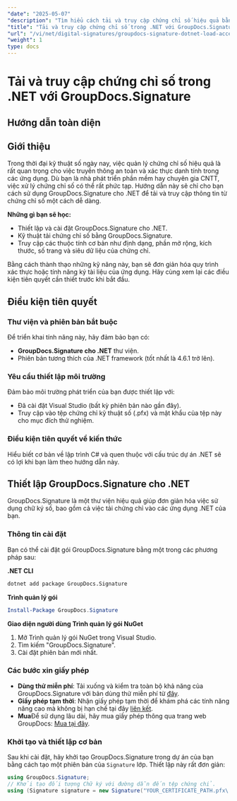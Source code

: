 ```yaml
---
"date": "2025-05-07"
"description": "Tìm hiểu cách tải và truy cập chứng chỉ số hiệu quả bằng GroupDocs.Signature cho .NET. Nâng cao tính năng bảo mật của ứng dụng với hướng dẫn từng bước này."
"title": "Tải và truy cập chứng chỉ số trong .NET với GroupDocs.Signature - Hướng dẫn toàn diện"
"url": "/vi/net/digital-signatures/groupdocs-signature-dotnet-load-access-digital-certificates/"
"weight": 1
type: docs
---
```

# Tải và truy cập chứng chỉ số trong .NET với GroupDocs.Signature
## Hướng dẫn toàn diện

## Giới thiệu
Trong thời đại kỹ thuật số ngày nay, việc quản lý chứng chỉ số hiệu quả là rất quan trọng cho việc truyền thông an toàn và xác thực danh tính trong các ứng dụng. Dù bạn là nhà phát triển phần mềm hay chuyên gia CNTT, việc xử lý chứng chỉ số có thể rất phức tạp. Hướng dẫn này sẽ chỉ cho bạn cách sử dụng GroupDocs.Signature cho .NET để tải và truy cập thông tin từ chứng chỉ số một cách dễ dàng.

**Những gì bạn sẽ học:**
- Thiết lập và cài đặt GroupDocs.Signature cho .NET.
- Kỹ thuật tải chứng chỉ số bằng GroupDocs.Signature.
- Truy cập các thuộc tính cơ bản như định dạng, phần mở rộng, kích thước, số trang và siêu dữ liệu của chứng chỉ.

Bằng cách thành thạo những kỹ năng này, bạn sẽ đơn giản hóa quy trình xác thực hoặc tính năng ký tài liệu của ứng dụng. Hãy cùng xem lại các điều kiện tiên quyết cần thiết trước khi bắt đầu.

## Điều kiện tiên quyết
### Thư viện và phiên bản bắt buộc
Để triển khai tính năng này, hãy đảm bảo bạn có:
- **GroupDocs.Signature cho .NET** thư viện.
- Phiên bản tương thích của .NET framework (tốt nhất là 4.6.1 trở lên).

### Yêu cầu thiết lập môi trường
Đảm bảo môi trường phát triển của bạn được thiết lập với:
- Đã cài đặt Visual Studio (bất kỳ phiên bản nào gần đây).
- Truy cập vào tệp chứng chỉ kỹ thuật số (.pfx) và mật khẩu của tệp này cho mục đích thử nghiệm.

### Điều kiện tiên quyết về kiến thức
Hiểu biết cơ bản về lập trình C# và quen thuộc với cấu trúc dự án .NET sẽ có lợi khi bạn làm theo hướng dẫn này. 

## Thiết lập GroupDocs.Signature cho .NET
GroupDocs.Signature là một thư viện hiệu quả giúp đơn giản hóa việc sử dụng chữ ký số, bao gồm cả việc tải chứng chỉ vào các ứng dụng .NET của bạn.

### Thông tin cài đặt
Bạn có thể cài đặt gói GroupDocs.Signature bằng một trong các phương pháp sau:

**.NET CLI**
```bash
dotnet add package GroupDocs.Signature
```

**Trình quản lý gói**
```powershell
Install-Package GroupDocs.Signature
```

**Giao diện người dùng Trình quản lý gói NuGet**
1. Mở Trình quản lý gói NuGet trong Visual Studio.
2. Tìm kiếm "GroupDocs.Signature".
3. Cài đặt phiên bản mới nhất.

### Các bước xin giấy phép
- **Dùng thử miễn phí**: Tải xuống và kiểm tra toàn bộ khả năng của GroupDocs.Signature với bản dùng thử miễn phí từ [đây](https://releases.groupdocs.com/signature/net/).
- **Giấy phép tạm thời**: Nhận giấy phép tạm thời để khám phá các tính năng nâng cao mà không bị hạn chế tại đây [liên kết](https://purchase.groupdocs.com/temporary-license/).
- **Mua**Để sử dụng lâu dài, hãy mua giấy phép thông qua trang web GroupDocs: [Mua tại đây](https://purchase.groupdocs.com/buy).

### Khởi tạo và thiết lập cơ bản
Sau khi cài đặt, hãy khởi tạo GroupDocs.Signature trong dự án của bạn bằng cách tạo một phiên bản của `Signature` lớp. Thiết lập này rất đơn giản:

```csharp
using GroupDocs.Signature;
// Khởi tạo đối tượng Chữ ký với đường dẫn đến tệp chứng chỉ.
using (Signature signature = new Signature("YOUR_CERTIFICATE_PATH.pfx\